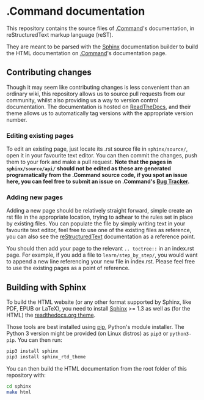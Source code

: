 # .Command documentation

This repository contains the source files of [.Command](hhttp://dotcommand-documentation.readthedocs.io/en/stable/)'s documentation,  in reStructuredText markup language (reST).

They are meant to be parsed with the [Sphinx](http://sphinx-doc.org/) documentation builder to build the HTML documentation on [.Command](http://dotcommand-documentation.readthedocs.io/en/stable/)'s documentation page.

## Contributing changes

Though it may seem like contributing changes is less convenient than an ordinary wiki, this repository allows us to source pull requests from our community, whilst also providing us a way to version control documentation. The documentation is hosted on [ReadTheDocs](https://readthedocs.org/), and their theme allows us to automatically tag versions with the appropriate version number.

### Editing existing pages

To edit an existing page, just locate its .rst source file in `sphinx/source/`, open it in your favourite text editor. You can then commit the changes, push them to your fork and make a pull request. **Note that the pages in `sphinx/source/api/` should not be edited as these are generated programatically from the .Command source code, if you spot an issue here, you can feel free to submit an issue on .Command's [Bug Tracker](https://wellfired.myjetbrains.com/youtrack/issues/DCOM).**

### Adding new pages

Adding a new page should be relatively straight forward, simple create an rst file in the appropriate location, trying to adhear to the rules set in place by existing files. You can populate the file by simply writing text in your favourite text editor, feel free to use one of the existing files as reference, you can also see the [reStructuredText](http://docutils.sourceforge.net/rst.html) documentation as a reference point.

You should then add your page to the relevant `.. toctree::` in an index.rst page. For example, if you add a file to `learn/step_by_step/`, you would want to append a new line referencing your new file in index.rst. Please feel free to use the existing pages as a point of reference.

## Building with Sphinx

To build the HTML website (or any other format supported by Sphinx, like PDF, EPUB or LaTeX), you need to install [Sphinx](http://sphinx-doc.org/) >= 1.3 as well as (for the HTML) the [readthedocs.org theme](https://github.com/snide/sphinx_rtd_theme).

Those tools are best installed using [pip](https://pip.pypa.io), Python's module installer. The Python 3 version might be provided (on Linux distros) as `pip3` or `python3-pip`. You can then run:

```sh
pip3 install sphinx
pip3 install sphinx_rtd_theme
```

You can then build the HTML documentation from the root folder of this repository with:

```sh
cd sphinx
make html
```